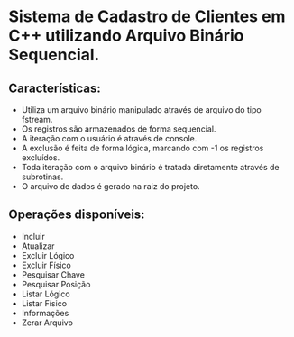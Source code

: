 # Sistema de Cadastro de Clientes em C++ utilizando Arquivo Binário Sequencial.

## Características:<br>
- Utiliza um arquivo binário manipulado através de arquivo do tipo fstream.<br>
- Os registros são armazenados de forma sequencial.<br>
- A iteração com o usuário é através de console.<br>
- A exclusão é feita de forma lógica, marcando com -1 os registros excluídos.<br>
- Toda iteração com o arquivo binário é tratada diretamente através de subrotinas.<br>
- O arquivo de dados é gerado na raiz do projeto.<br>

## Operações disponíveis:<br>
 - Incluir<br>
 - Atualizar<br>
 - Excluir Lógico<br>
 - Excluir Físico<br>
 - Pesquisar Chave<br>
 - Pesquisar Posição<br>
 - Listar Lógico<br>
 - Listar Físico<br>
 - Informações<br>
 - Zerar Arquivo<br>